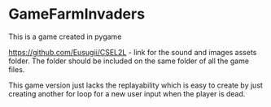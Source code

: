 # GameFarmInvaders
This is a game created in pygame

https://github.com/Eusugii/CSEL2L - link for the sound and images assets folder. The folder should be included on the same folder of all the game files.

This game version just lacks the replayability which is easy to create by just creating another for loop for a new user input when the player is dead.

